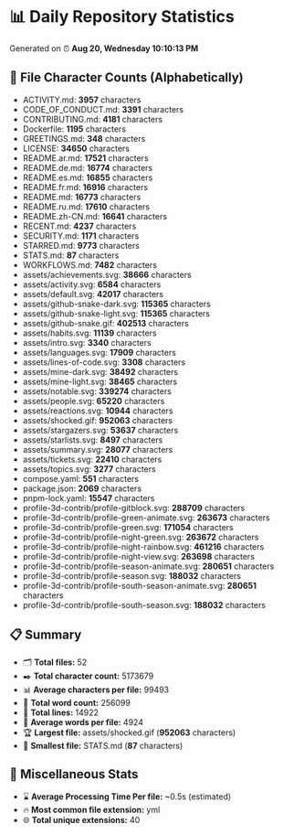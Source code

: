 # 📊 Daily Repository Statistics
Generated on ⏰ **Aug 20, Wednesday 10:10:13 PM**

## 📂 File Character Counts (Alphabetically)
- ACTIVITY.md: **3957** characters
- CODE_OF_CONDUCT.md: **3391** characters
- CONTRIBUTING.md: **4181** characters
- Dockerfile: **1195** characters
- GREETINGS.md: **348** characters
- LICENSE: **34650** characters
- README.ar.md: **17521** characters
- README.de.md: **16774** characters
- README.es.md: **16855** characters
- README.fr.md: **16916** characters
- README.md: **16773** characters
- README.ru.md: **17610** characters
- README.zh-CN.md: **16641** characters
- RECENT.md: **4237** characters
- SECURITY.md: **1171** characters
- STARRED.md: **9773** characters
- STATS.md: **87** characters
- WORKFLOWS.md: **7482** characters
- assets/achievements.svg: **38666** characters
- assets/activity.svg: **6584** characters
- assets/default.svg: **42017** characters
- assets/github-snake-dark.svg: **115365** characters
- assets/github-snake-light.svg: **115365** characters
- assets/github-snake.gif: **402513** characters
- assets/habits.svg: **11139** characters
- assets/intro.svg: **3340** characters
- assets/languages.svg: **17909** characters
- assets/lines-of-code.svg: **3308** characters
- assets/mine-dark.svg: **38492** characters
- assets/mine-light.svg: **38465** characters
- assets/notable.svg: **339274** characters
- assets/people.svg: **65220** characters
- assets/reactions.svg: **10944** characters
- assets/shocked.gif: **952063** characters
- assets/stargazers.svg: **53637** characters
- assets/starlists.svg: **8497** characters
- assets/summary.svg: **28077** characters
- assets/tickets.svg: **22410** characters
- assets/topics.svg: **3277** characters
- compose.yaml: **551** characters
- package.json: **2069** characters
- pnpm-lock.yaml: **15547** characters
- profile-3d-contrib/profile-gitblock.svg: **288709** characters
- profile-3d-contrib/profile-green-animate.svg: **263673** characters
- profile-3d-contrib/profile-green.svg: **171054** characters
- profile-3d-contrib/profile-night-green.svg: **263672** characters
- profile-3d-contrib/profile-night-rainbow.svg: **461216** characters
- profile-3d-contrib/profile-night-view.svg: **263698** characters
- profile-3d-contrib/profile-season-animate.svg: **280651** characters
- profile-3d-contrib/profile-season.svg: **188032** characters
- profile-3d-contrib/profile-south-season-animate.svg: **280651** characters
- profile-3d-contrib/profile-south-season.svg: **188032** characters

## 📋 Summary
- 🗂️ **Total files:** 52
- ✒️ **Total character count:** 5173679
- 📊 **Average characters per file:** 99493
- 📝 **Total word count:** 256099
- 🧾 **Total lines:** 14922
- 📐 **Average words per file:** 4924
- 🏆 **Largest file:** assets/shocked.gif (**952063** characters)
- 🥉 **Smallest file:** STATS.md (**87** characters)

## 🌟 Miscellaneous Stats
- ⌛ **Average Processing Time Per file:** ~0.5s (estimated)
- 🔥 **Most common file extension:** yml
- 🌐 **Total unique extensions:** 40
